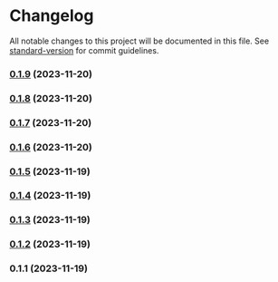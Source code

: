 # Changelog

All notable changes to this project will be documented in this file. See [standard-version](https://github.com/conventional-changelog/standard-version) for commit guidelines.

### [0.1.9](https://github.com/LucasSAmaral/ficha-personagem/compare/v0.1.8...v0.1.9) (2023-11-20)

### [0.1.8](https://github.com/LucasSAmaral/ficha-personagem/compare/v0.1.7...v0.1.8) (2023-11-20)

### [0.1.7](https://github.com/LucasSAmaral/ficha-personagem/compare/v0.1.6...v0.1.7) (2023-11-20)

### [0.1.6](https://github.com/LucasSAmaral/ficha-personagem/compare/v0.1.5...v0.1.6) (2023-11-20)

### [0.1.5](https://github.com/LucasSAmaral/ficha-personagem/compare/v0.1.4...v0.1.5) (2023-11-19)

### [0.1.4](https://github.com/LucasSAmaral/ficha-personagem/compare/v0.1.3...v0.1.4) (2023-11-19)

### [0.1.3](https://github.com/LucasSAmaral/ficha-personagem/compare/v0.1.2...v0.1.3) (2023-11-19)

### [0.1.2](https://github.com/LucasSAmaral/ficha-personagem/compare/v0.1.1...v0.1.2) (2023-11-19)

### 0.1.1 (2023-11-19)

